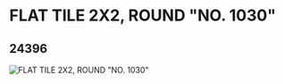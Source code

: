 # FLAT TILE 2X2, ROUND "NO. 1030"
## 24396
![FLAT TILE 2X2, ROUND "NO. 1030"](https://lc-www-live-s.legocdn.com/media/bricks/5/2/6132542.jpg)